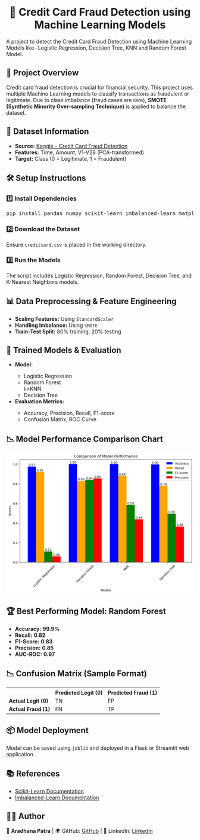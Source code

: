 <h1 align="center">🚀 Credit Card Fraud Detection using Machine Learning Models</h1>
A project to detect the Credit Card Fraud Detection using Machine Learning Models like- Logistic Regression, Decision Tree, KNN and Random Forest Model.

<h2>📌 Project Overview</h2>
<p>
  Credit card fraud detection is crucial for financial security. This project uses multiple Machine Learning models to classify transactions as fraudulent or legitimate.
  Due to class imbalance (fraud cases are rare), <b>SMOTE (Synthetic Minority Over-sampling Technique)</b> is applied to balance the dataset.
</p>

<h2>📂 Dataset Information</h2>
<ul>
  <li><b>Source:</b> <a href="https://www.kaggle.com/datasets/mlg-ulb/creditcardfraud">Kaggle - Credit Card Fraud Detection</a></li>
  <li><b>Features:</b> Time, Amount, V1-V28 (PCA-transformed)</li>
  <li><b>Target:</b> Class (0 = Legitimate, 1 = Fraudulent)</li>
</ul>

<h2>🛠️ Setup Instructions</h2>
<h3>1️⃣ Install Dependencies</h3>
<pre>
pip install pandas numpy scikit-learn imbalanced-learn matplotlib seaborn joblib
</pre>

<h3>2️⃣ Download the Dataset</h3>
<p>Ensure <code>creditcard.csv</code> is placed in the working directory.</p>

<h3>3️⃣ Run the Models</h3>
<p>The script includes Logistic Regression, Random Forest, Decision Tree, and K-Nearest Neighbors models.</p>

<h2>📊 Data Preprocessing & Feature Engineering</h2>
<ul>
  <li><b>Scaling Features:</b> Using <code>StandardScaler</code></li>
  <li><b>Handling Imbalance:</b> Using <code>SMOTE</code></li>
  <li><b>Train-Test Split:</b> 80% training, 20% testing</li>
</ul>

<h2>🤖 Trained Models & Evaluation</h2>

<ul>
  <li><b>Model:</b></li>
  <ul>
    <li>Logistic Regression</li>
    <li>Random Forest</li>
    li>KNN</li>
    <li>Decision Tree</li>
  </ul>
  <li><b>Evaluation Metrics:</b></li>
  <ul>
    <li>Accuracy, Precision, Recall, F1-score</li>
    <li>Confusion Matrix, ROC Curve</li>
  </ul>
</ul>

<h2>📉 Model Performance Comparison Chart</h2>

<p align="center">
  <img src="Comparision of all ML Models.png" alt="Model Comparison Chart" width="700"/>
</p>

<h2>🏆 Best Performing Model: Random Forest</h2>
<ul>
  <li><b>Accuracy:</b> <b>99.9%</b></li>
  <li><b>Recall:</b> <b>0.82</b></li>
  <li><b>F1-Score:</b> <b>0.83</b></li>
  <li><b>Precision:</b> <b>0.85</b></li>
  <li><b>AUC-ROC:</b> <b>0.97</b></li>
</ul>

<h2>📉 Confusion Matrix (Sample Format)</h2>
<table>
  <tr>
    <th></th>
    <th>Predicted Legit (0)</th>
    <th>Predicted Fraud (1)</th>
  </tr>
  <tr>
    <td><b>Actual Legit (0)</b></td>
    <td>TN</td>
    <td>FP</td>
  </tr>
  <tr>
    <td><b>Actual Fraud (1)</b></td>
    <td>FN</td>
    <td>TP</td>
  </tr>
</table>

<h2>📦 Model Deployment</h2>
<p>Model can be saved using <code>joblib</code> and deployed in a Flask or Streamlit web application.</p>

<h2>📚 References</h2>
<ul>
  <li><a href="https://scikit-learn.org/">Scikit-Learn Documentation</a></li>
  <li><a href="https://imbalanced-learn.org/">Imbalanced-Learn Documentation</a></li>
</ul>

<h2>👨‍💻 Author</h2>
<p>🚀 <b>Aradhana Patra</b> | 🌍 GitHub: <a href="https://github.com/aradhana-56">GitHub</a> | 🔗 LinkedIn: <a href="https://www.linkedin.com/in/aradhana-patra-8694642b5">LinkedIn</a></p>

